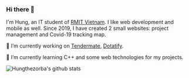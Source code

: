 ### Hi there 👋

I'm Hung, an IT student of [RMIT Vietnam](https://www.rmit.edu.vn). I like web development and mobile as well. 
Since 2019, I have created 2 small websites: project management and Covid-19 tracking map.

🔭 I’m currently working on [Tendermate](https://github.com/hungthezorba/tendermate-front-end), [Dotatify](https://github.com/hungthezorba/dotatify).

🌱 I’m currently learning C++ and some web technologies for my projects.

<!--
**hungthezorba/hungthezorba** is a ✨ _special_ ✨ repository because its `README.md` (this file) appears on your GitHub profile.

Here are some ideas to get you started:

- 🔭 I’m currently working on ...
- 🌱 I’m currently learning ...
- 👯 I’m looking to collaborate on ...
- 🤔 I’m looking for help with ...
- 💬 Ask me about ...
- 📫 How to reach me: ...
- 😄 Pronouns: ...
- ⚡ Fun fact: ...
-->

![Hungthezorba's github stats](https://github-readme-stats.vercel.app/api?username=hungthezorba&hide=stars&theme=calm)

